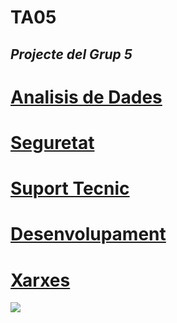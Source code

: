 # TA05
***Projecte del Grup 5***
-
# [Analisis de Dades](./IA_Analisisdedades.md)

# [Seguretat](./IA_Seguretat.md)

# [Suport Tecnic](./IA_SuportTecnic.md)

# [Desenvolupament](./IA_desenvolupament.md)

# [Xarxes](./IA_Xarxes.md)

![](https://geekland.eu/wp-content/uploads/2019/04/aprender-markdown.png)

